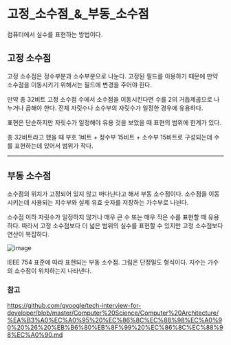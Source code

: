 # 고정_소수점_&_부동_소수점

컴퓨터에서 실수를 표현하는 방법이다.

## 고정 소수점

고정 소수점은 정수부분과 소수부분으로 나눈다. 고정된 필드를 이용하기 때문에 만약 소수점을 이동시키기 위해서는 필드에 변경을 주어야 한다.

만약 총 32비트 고정 소수점 수에서 소수점을 이동시킨다면 수를 2의 거듭제곱으로 나누거나 곱해야 한다. 전체 자릿수나 소수부의 자릿수가 일정한 경우에 유용하다.

표현은 단순하지만 자릿수가 일정해야 유용 것을 보았을 때 표현의 범위에 한계가 있다.

총 32비트라고 했을 때 부호 1비트 + 정수부 15비트 + 소수부 15비트로 구성되는데 수를 표현하는데 있어서 범위가 작다.

---

## 부동 소수점

소수점의 위치가 고정되어 있지 않고 떠다닌다고 해서 부동 소수점이다. 소수점을 이동시키는데 사용되는 지수부와 실제 유효 숫자를 저장하는 가수부로 나뉜다.

소수점 이하 자릿수가 일정하지 않거나 매우 큰 수 또는 매우 작은 수를 표현할 때 유용하다. 따라서 고정 소수점보다 더 넓은 범위의 실수를 표현할 수 있지만 고정 소수점보다 연산이 복잡하다.


![image](https://user-images.githubusercontent.com/69182630/235465522-92188cb7-75cc-4229-aed7-18d9aa60d06c.png)

IEEE 754 표준에 따라 표현되는 부동 소수점. 그림은 단정밀도 형식이다. 지수는 가수의 소수점이 위치하는지 나타낸다.


### 참고

https://github.com/gyoogle/tech-interview-for-developer/blob/master/Computer%20Science/Computer%20Architecture/%EA%B3%A0%EC%A0%95%20%EC%86%8C%EC%88%98%EC%A0%90%20%26%20%EB%B6%80%EB%8F%99%20%EC%86%8C%EC%88%98%EC%A0%90.md